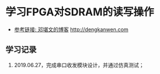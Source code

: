 # 学习FPGA对SDRAM的读写操作
* [参考链接: 邓堪文的博客](http://dengkanwen.com) <http://dengkanwen.com>
## 学习记录
1. 2019.06.27，完成串口收发模块设计，并通过仿真测试；